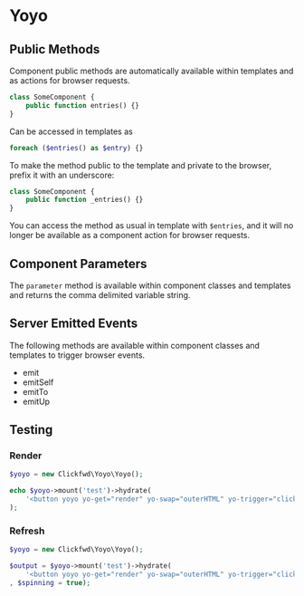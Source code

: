 # Yoyo

## Public Methods

Component public methods are automatically available within templates and as actions for browser requests.

```php
class SomeComponent {
    public function entries() {}
}
```

Can be accessed in templates as 

```php
foreach ($entries() as $entry) {}
```

To make the method public to the template and private to the browser, prefix it with an underscore:

```php
class SomeComponent {
    public function _entries() {}
}
```

You can access the method as usual in template with `$entries`, and it will no longer be available as a component action for browser requests.

## Component Parameters

The `parameter` method is available within component classes and templates and returns the comma delimited variable string. 

## Server Emitted Events

The following methods are available within component classes and templates to trigger browser events.

- emit
- emitSelf
- emitTo
- emitUp

## Testing

### Render

```php
$yoyo = new Clickfwd\Yoyo\Yoyo();

echo $yoyo->mount('test')->hydrate(
    '<button yoyo yo-get="render" yo-swap="outerHTML" yo-trigger="click">Test</button>'
); 
```

### Refresh

```php
$yoyo = new Clickfwd\Yoyo\Yoyo();

$output = $yoyo->mount('test')->hydrate(
    '<button yoyo yo-get="render" yo-swap="outerHTML" yo-trigger="click">Blah</button>'
, $spinning = true); 
```